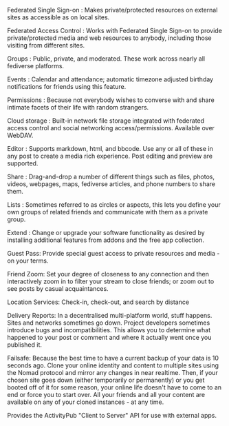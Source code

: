 Federated Single Sign-on : Makes private/protected resources on external sites as accessible as on local sites.

Federated Access Control : Works with Federated Single Sign-on to provide private/protected media and web resources to anybody, including those visiting from different sites. 

Groups : Public, private, and moderated. These work across nearly all fediverse platforms.

Events : Calendar and attendance; automatic timezone adjusted birthday notifications for friends using this feature.

Permissions : Because not everybody wishes to converse with and share intimate facets of their life with random strangers.

Cloud storage : Built-in network file storage integrated with federated access control and social networking access/permissions. Available over WebDAV.

Editor : Supports markdown, html, and bbcode. Use any or all of these in any post to create a media rich experience. Post editing and preview are supported.

Share : Drag-and-drop a number of different things such as files, photos, videos, webpages, maps, fediverse articles, and phone numbers to share them.

Lists : Sometimes referred to as circles or aspects, this lets you define your own groups of related friends and communicate with them as a private group.

Extend : Change or upgrade your software functionality as desired by installing additional features from addons and the free app collection.

Guest Pass: Provide special guest access to private resources and media - on your terms.

Friend Zoom: Set your degree of closeness to any connection and then interactively zoom in to filter your stream to close friends; or zoom out to see posts by casual acquaintances.

Location Services: Check-in, check-out, and search by distance

Delivery Reports: In a decentralised multi-platform world, stuff happens. Sites and networks sometimes go down. Project developers sometimes introduce bugs and incompatibilities. This allows you to determine what happened to your post or comment and where it actually went once you published it.

Failsafe: Because the best time to have a current backup of your data is 10 seconds ago. Clone your online identity and content to multiple sites using the Nomad protocol and mirror any changes in near realtime. Then, if your chosen site goes down (either temporarily or permanently) or you get booted off of it for some reason, your online life doesn't have to come to an end or force you to start over. All your friends and all your content are available on any of your cloned instances - at any time.

Provides the ActivityPub "Client to Server" API for use with external apps. 
